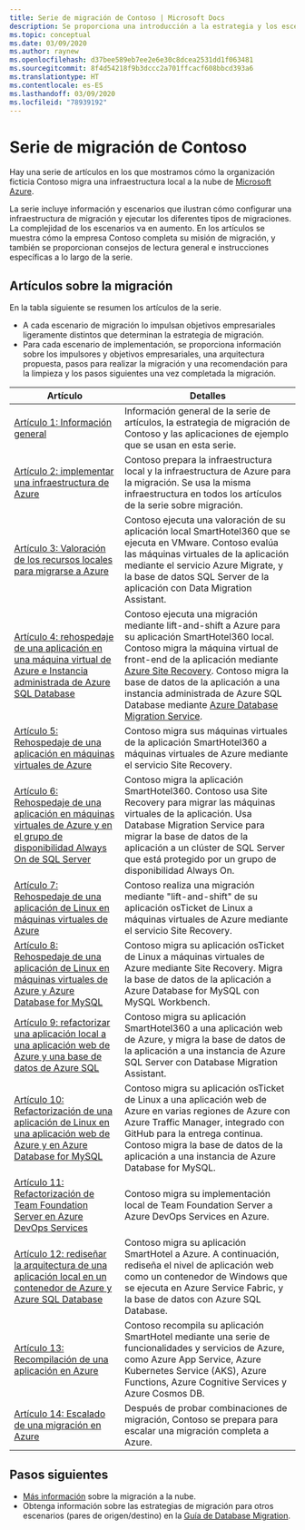 ```yaml
---
title: Serie de migración de Contoso | Microsoft Docs
description: Se proporciona una introducción a la estrategia y los escenarios de migración que Contoso usa para migrar su centro de datos local a Azure.
ms.topic: conceptual
ms.date: 03/09/2020
ms.author: raynew
ms.openlocfilehash: d37bee589eb7ee2e6e30c8dcea2531dd1f063481
ms.sourcegitcommit: 8f4d54218f9b3dccc2a701ffcacf608bbcd393a6
ms.translationtype: HT
ms.contentlocale: es-ES
ms.lasthandoff: 03/09/2020
ms.locfileid: "78939192"
---
```

# <a name="contoso-migration-series"></a>Serie de migración de Contoso


Hay una serie de artículos en los que mostramos cómo la organización ficticia Contoso migra una infraestructura local a la nube de [Microsoft Azure](https://azure.microsoft.com/overview/what-is-azure/). 

La serie incluye información y escenarios que ilustran cómo configurar una infraestructura de migración y ejecutar los diferentes tipos de migraciones. La complejidad de los escenarios va en aumento. En los artículos se muestra cómo la empresa Contoso completa su misión de migración, y también se proporcionan consejos de lectura general e instrucciones específicas a lo largo de la serie.

## <a name="migration-articles"></a>Artículos sobre la migración

En la tabla siguiente se resumen los artículos de la serie.  

- A cada escenario de migración lo impulsan objetivos empresariales ligeramente distintos que determinan la estrategia de migración.
- Para cada escenario de implementación, se proporciona información sobre los impulsores y objetivos empresariales, una arquitectura propuesta, pasos para realizar la migración y una recomendación para la limpieza y los pasos siguientes una vez completada la migración.

**Artículo** | **Detalles** 
--- | --- 
[Artículo 1: Información general](https://docs.microsoft.com/azure/architecture/cloud-adoption/migrate/azure-best-practices/contoso-migration-overview) | Información general de la serie de artículos, la estrategia de migración de Contoso y las aplicaciones de ejemplo que se usan en esta serie. 
[Artículo 2: implementar una infraestructura de Azure](https://docs.microsoft.com/azure/architecture/cloud-adoption/migrate/azure-best-practices/contoso-migration-infrastructure) | Contoso prepara la infraestructura local y la infraestructura de Azure para la migración. Se usa la misma infraestructura en todos los artículos de la serie sobre migración. 
[Artículo 3: Valoración de los recursos locales para migrarse a Azure](https://docs.microsoft.com/azure/cloud-adoption-framework/migrate/azure-migration-guide/assess?tabs=Tools)  | Contoso ejecuta una valoración de su aplicación local SmartHotel360 que se ejecuta en VMware. Contoso evalúa las máquinas virtuales de la aplicación mediante el servicio Azure Migrate, y la base de datos SQL Server de la aplicación con Data Migration Assistant.
[Artículo 4: rehospedaje de una aplicación en una máquina virtual de Azure e Instancia administrada de Azure SQL Database](https://docs.microsoft.com/azure/architecture/cloud-adoption/migrate/azure-best-practices/contoso-migration-rehost-vm-sql-managed-instance) | Contoso ejecuta una migración mediante lift-and-shift a Azure para su aplicación SmartHotel360 local. Contoso migra la máquina virtual de front-end de la aplicación mediante [Azure Site Recovery](https://docs.microsoft.com/azure/site-recovery/site-recovery-overview). Contoso migra la base de datos de la aplicación a una instancia administrada de Azure SQL Database mediante [Azure Database Migration Service](https://docs.microsoft.com/azure/dms/dms-overview).
[Artículo 5: Rehospedaje de una aplicación en máquinas virtuales de Azure](https://docs.microsoft.com/azure/architecture/cloud-adoption/migrate/azure-best-practices/contoso-migration-rehost-vm) | Contoso migra sus máquinas virtuales de la aplicación SmartHotel360 a máquinas virtuales de Azure mediante el servicio Site Recovery. 
[Artículo 6: Rehospedaje de una aplicación en máquinas virtuales de Azure y en el grupo de disponibilidad Always On de SQL Server](https://docs.microsoft.com/azure/architecture/cloud-adoption/migrate/azure-best-practices/contoso-migration-rehost-vm-sql-ag) |Contoso migra la aplicación SmartHotel360. Contoso usa Site Recovery para migrar las máquinas virtuales de la aplicación. Usa Database Migration Service para migrar la base de datos de la aplicación a un clúster de SQL Server que está protegido por un grupo de disponibilidad Always On. 
[Artículo 7: Rehospedaje de una aplicación de Linux en máquinas virtuales de Azure](https://docs.microsoft.com/azure/architecture/cloud-adoption/migrate/azure-best-practices/contoso-migration-rehost-linux-vm) | Contoso realiza una migración mediante "lift-and-shift" de su aplicación osTicket de Linux a máquinas virtuales de Azure mediante el servicio Site Recovery.
[Artículo 8: Rehospedaje de una aplicación de Linux en máquinas virtuales de Azure y Azure Database for MySQL](https://docs.microsoft.com/azure/architecture/cloud-adoption/migrate/azure-best-practices/contoso-migration-rehost-linux-vm-mysql) | Contoso migra su aplicación osTicket de Linux a máquinas virtuales de Azure mediante Site Recovery. Migra la base de datos de la aplicación a Azure Database for MySQL con MySQL Workbench. 
[Artículo 9: refactorizar una aplicación local a una aplicación web de Azure y una base de datos de Azure SQL](https://docs.microsoft.com/azure/architecture/cloud-adoption/migrate/azure-best-practices/contoso-migration-refactor-web-app-sql) | Contoso migra su aplicación SmartHotel360 a una aplicación web de Azure, y migra la base de datos de la aplicación a una instancia de Azure SQL Server con Database Migration Assistant.     
[Artículo 10: Refactorización de una aplicación de Linux en una aplicación web de Azure y en Azure Database for MySQL](https://docs.microsoft.com/azure/architecture/cloud-adoption/migrate/azure-best-practices/contoso-migration-refactor-linux-app-service-mysql) | Contoso migra su aplicación osTicket de Linux a una aplicación web de Azure en varias regiones de Azure con Azure Traffic Manager, integrado con GitHub para la entrega continua. Contoso migra la base de datos de la aplicación a una instancia de Azure Database for MySQL. 
[Artículo 11: Refactorización de Team Foundation Server en Azure DevOps Services](https://docs.microsoft.com/azure/architecture/cloud-adoption/migrate/azure-best-practices/contoso-migration-tfs-vsts) | Contoso migra su implementación local de Team Foundation Server a Azure DevOps Services en Azure.
[Artículo 12: rediseñar la arquitectura de una aplicación local en un contenedor de Azure y Azure SQL Database](https://docs.microsoft.com/azure/architecture/cloud-adoption/migrate/azure-best-practices/contoso-migration-rearchitect-container-sql) | Contoso migra su aplicación SmartHotel a Azure. A continuación, rediseña el nivel de aplicación web como un contenedor de Windows que se ejecuta en Azure Service Fabric, y la base de datos con Azure SQL Database.
[Artículo 13: Recompilación de una aplicación en Azure](https://docs.microsoft.com/azure/architecture/cloud-adoption/migrate/azure-best-practices/contoso-migration-rebuild) | Contoso recompila su aplicación SmartHotel mediante una serie de funcionalidades y servicios de Azure, como Azure App Service, Azure Kubernetes Service (AKS), Azure Functions, Azure Cognitive Services y Azure Cosmos DB.
[Artículo 14: Escalado de una migración en Azure](https://docs.microsoft.com/azure/architecture/cloud-adoption/migrate/azure-best-practices/contoso-migration-scale) | Después de probar combinaciones de migración, Contoso se prepara para escalar una migración completa a Azure.

## <a name="next-steps"></a>Pasos siguientes

- [Más información](https://docs.microsoft.com/azure/architecture/cloud-adoption/migrate/) sobre la migración a la nube.
- Obtenga información sobre las estrategias de migración para otros escenarios (pares de origen/destino) en la [Guía de Database Migration](https://datamigration.microsoft.com/).
